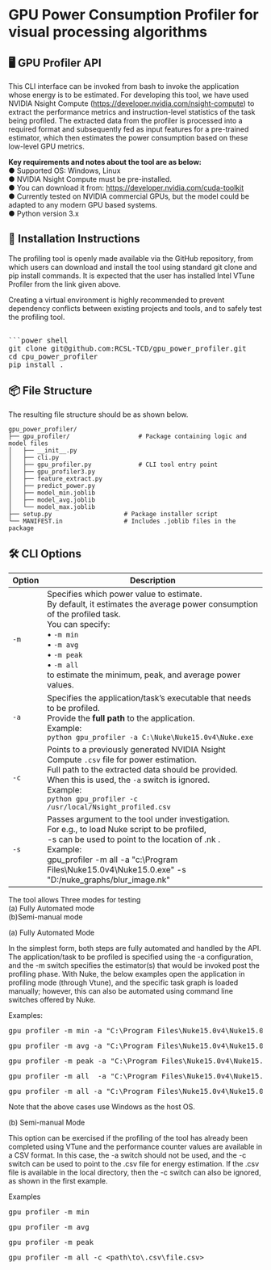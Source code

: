 # GPU Power Consumption Profiler for visual processing algorithms

## 🖥️ GPU Profiler API

This CLI interface can be invoked from bash to invoke the application whose energy is to be estimated. For developing this tool, we have used NVIDIA Nsight Compute (https://developer.nvidia.com/nsight-compute)  to extract the performance metrics and instruction-level statistics of the task being profiled. The extracted data from the profiler is processed into a required format and subsequently fed as input features for a pre-trained estimator, which then estimates the power consumption based on these low-level GPU metrics.

**Key requirements and notes about the tool are as below:** <br>
● Supported OS: Windows, Linux <br>
● NVIDIA Nsight Compute must be pre-installed. <br>
● You can download it from: https://developer.nvidia.com/cuda-toolkit <br>
● Currently tested on NVIDIA commercial GPUs, but the model could be adapted to any modern GPU based systems. <br>
● Python version 3.x




 ## 💾 Installation  Instructions

The profiling tool is openly made available via the GitHub repository, from which users can download and install the tool using standard git clone and pip install commands. It is expected that the user has installed Intel VTune Profiler from the link given above. 

Creating a virtual environment is highly recommended to prevent dependency conflicts between existing projects and tools, and to safely test the profiling tool. 


<pre> 
```power shell
git clone git@github.com:RCSL-TCD/gpu_power_profiler.git
cd cpu_power_profiler
pip install . 
</pre>




## 📦 File Structure

The resulting file structure should be as shown below.

```
gpu_power_profiler/
├── gpu_profiler/                   # Package containing logic and model files
│   ├── __init__.py
│   ├── cli.py    
│   ├── gpu_profiler.py             # CLI tool entry point
│   ├── gpu_profiler3.py
│   ├── feature_extract.py
│   ├── predict_power.py
│   ├── model_min.joblib
│   ├── model_avg.joblib
│   └── model_max.joblib 
├── setup.py                    # Package installer script
└── MANIFEST.in                 # Includes .joblib files in the package
```


## 🛠️ CLI Options



| Option | Description |
|--------|-------------|
| `-m`   | Specifies which power value to estimate. <br> By default, it estimates the average power consumption of the profiled task. <br>You can specify:<br>• `-m min`<br>• `-m avg`<br>• `-m peak`<br>• `-m all`<br>to estimate the minimum, peak, and average power values. |
| `-a`   | Specifies the application/task’s executable that needs to be profiled.<br>  Provide the **full path** to the application.<br> Example:<br>`python gpu_profiler -a C:\Nuke\Nuke15.0v4\Nuke.exe` |
| `-c`   | Points to a previously generated NVIDIA Nsight Compute `.csv` file for power estimation. <br> Full path to the extracted data should be provided.<br> When this is used, the `-a` switch is ignored.<br>Example:<br>`python gpu_profiler -c /usr/local/Nsight_profiled.csv` |
| `-s`   | Passes argument to the tool under investigation.<br> For e.g., to load Nuke script to be profiled,<br> -s can be used to point to the location of .nk . <br> Example:<br>gpu_profiler -m all -a "c:\Program Files\Nuke15.0v4\Nuke15.0.exe"  -s  "D:/nuke_graphs/blur_image.nk" |










</pre>

The tool allows Three modes for testing <br>
(a) Fully Automated mode <br>
(b)Semi-manual mode <br>

(a) Fully Automated Mode

In the simplest form, both steps are fully automated and handled by the API. The application/task to be profiled is specified using the -a configuration, and the -m switch specifies the estimator(s) that would be invoked post the profiling phase. With Nuke, the below examples open the application in profiling mode (through Vtune), and the specific task graph is loaded manually; however, this can also be automated using command line switches offered by Nuke. <br>

Examples:  

<pre>
gpu_profiler -m min -a "C:\Program Files\Nuke15.0v4\Nuke15.0.exe"   
</pre>

<pre>
gpu_profiler -m avg -a "C:\Program Files\Nuke15.0v4\Nuke15.0.exe"   
</pre>

<pre>
gpu_profiler -m peak -a "C:\Program Files\Nuke15.0v4\Nuke15.0.exe" 
</pre>

<pre>
gpu_profiler -m all  -a "C:\Program Files\Nuke15.0v4\Nuke15.0.exe" 
</pre>

<pre>
gpu_profiler -m all -a "C:\Program Files\Nuke15.0v4\Nuke15.0.exe"  -s  "D:/nuke_graphs/blur_image.nk"
</pre>

Note that the above cases use Windows as the host OS. 

(b) Semi-manual Mode

This option can be exercised if the profiling of the tool has already been completed using VTune and the performance counter values are available in a CSV format. In this case, the -a switch should not be used, and the -c switch can be used to point to the .csv file for energy estimation. If the .csv file is available in the local directory, then the -c switch can also be ignored, as shown in the first example. 

Examples
<pre>
gpu_profiler -m min  
</pre>

<pre>
gpu_profiler -m avg  
</pre>

<pre>
gpu_profiler -m peak
</pre>

<pre>
gpu_profiler -m all -c &lt;path\to\.csv\file.csv&gt;
</pre>













